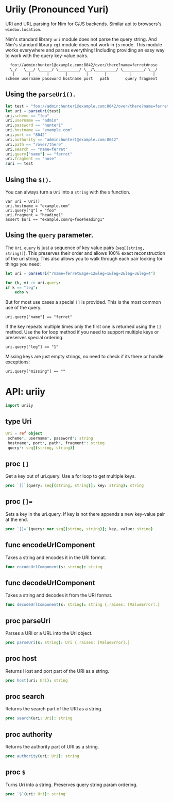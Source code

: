 # Uriiy (Pronounced Yuri)

URI and URL parsing for Nim for C/JS backends. Similar api to browsers's `window.location`.

Nim's standard library `uri` module does not parse the query string. And Nim's standard library `cgi` module does not work in `js` mode. This module works everywhere and parses everything! Including providing an easy way to work with the query key-value pairs.

```
  foo://admin:hunter1@example.com:8042/over/there?name=ferret#nose
  \_/   \___/ \_____/ \_________/ \__/\_________/ \_________/ \__/
   |      |       |       |        |       |          |         |
scheme username password hostname port   path       query fragment
```

## Using the `parseUri()`.

```nim
let test = "foo://admin:hunter1@example.com:8042/over/there?name=ferret#nose"
let uri = parseUri(test)
uri.scheme == "foo"
uri.username == "admin"
uri.password == "hunter1"
uri.hostname == "example.com"
uri.port == "8042"
uri.authority == "admin:hunter1@example.com:8042"
uri.path == "/over/there"
uri.search == "name=ferret"
uri.query["name"] == "ferret"
uri.fragment == "nose"
$uri == test
```

## Using the `$()`.

You can always turn a `Uri` into a `string` with the `$` function.

```
var uri = Uri()
uri.hostname = "example.com"
uri.query["q"] = "foo"
uri.fragment = "heading1"
assert $uri == "example.com?q=foo#heading1"
```

## Using the `query` parameter.

The `Uri.query` is just a sequence of key value pairs (`seq[(string, string)]`). This preserves their order and allows 100% exact reconstruction of the uri string. This also allows you to walk through each pair looking for things you need:

```nim
let uri = parseUri("?name=ferret&age=12&leg=1&leg=2&leg=3&leg=4")

for (k, v) in uri.query:
if k == "leg":
    echo v
```

But for most use cases a special `[]` is provided. This is the most common use of the query.

```
uri.query["name"] == "ferret"
```

If the key repeats multiple times only the first one is returned using the `[]` method. Use the for loop method if you need to support multiple keys or preserves special ordering.

```
uri.query["leg"] == "1"
```

Missing keys are just empty strings, no need to check if its there or handle exceptions:

```
uri.query["missing"] == ""
````

# API: uriiy

```nim
import uriiy
```

## **type** Uri


```nim
Uri = ref object
 scheme*, username*, password*: string
 hostname*, port*, path*, fragment*: string
 query*: seq[(string, string)]
```

## **proc** `[]`

Get a key out of uri.query. Use a for loop to get multiple keys.

```nim
proc `[]`(query: seq[(string, string)]; key: string): string
```

## **proc** `[]=`

Sets a key in the uri.query. If key is not there appends a new key-value pair at the end.

```nim
proc `[]=`(query: var seq[(string, string)]; key, value: string)
```

## **func** encodeUrlComponent

Takes a string and encodes it in the URI format.

```nim
func encodeUrlComponent(s: string): string
```

## **func** decodeUrlComponent

Takes a string and decodes it from the URI format.

```nim
func decodeUrlComponent(s: string): string {.raises: [ValueError].}
```

## **proc** parseUri

Parses a URI or a URL into the Uri object.

```nim
proc parseUri(s: string): Uri {.raises: [ValueError].}
```

## **proc** host

Returns Host and port part of the URI as a string.

```nim
proc host(uri: Uri): string
```

## **proc** search

Returns the search part of the URI as a string.

```nim
proc search(uri: Uri): string
```

## **proc** authority

Returns the authority part of URI as a string.

```nim
proc authority(uri: Uri): string
```

## **proc** `$`

Turns Uri into a string. Preserves query string param ordering.

```nim
proc `$`(uri: Uri): string
```
